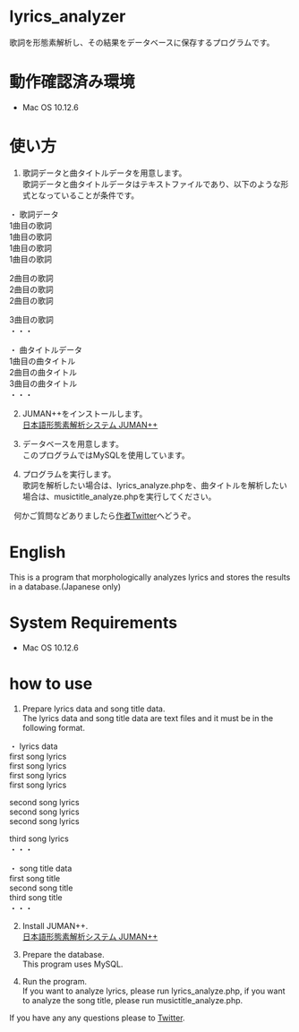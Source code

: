 # lyrics_analyzer

歌詞を形態素解析し、その結果をデータベースに保存するプログラムです。  
  
# 動作確認済み環境  

- Mac OS 10.12.6

# 使い方  

1. 歌詞データと曲タイトルデータを用意します。  
歌詞データと曲タイトルデータはテキストファイルであり、以下のような形式となっていることが条件です。  
  
・ 歌詞データ  
1曲目の歌詞  
1曲目の歌詞  
1曲目の歌詞  
1曲目の歌詞  
  
2曲目の歌詞  
2曲目の歌詞  
2曲目の歌詞  
  
3曲目の歌詞  
・・・  

・ 曲タイトルデータ  
1曲目の曲タイトル  
2曲目の曲タイトル  
3曲目の曲タイトル  
・・・  
  
2. JUMAN++をインストールします。  
[日本語形態素解析システム JUMAN++](http://nlp.ist.i.kyoto-u.ac.jp/index.php?JUMAN++)

3. データベースを用意します。  
このプログラムではMySQLを使用しています。

4. プログラムを実行します。  
歌詞を解析したい場合は、lyrics_analyze.phpを、曲タイトルを解析したい場合は、musictitle_analyze.phpを実行してください。  
  
  
何かご質問などありましたら[作者Twitter](https://twitter.com/kanatano_mirai)へどうぞ。
  
# English
This is a program that morphologically analyzes lyrics and stores the results in a database.(Japanese only)  
  
# System Requirements 

- Mac OS 10.12.6

# how to use 

1. Prepare lyrics data and song title data.   
The lyrics data and song title data are text files and it must be in the following format.   
  
・ lyrics data  
first song lyrics  
first song lyrics   
first song lyrics    
first song lyrics    
  
second song lyrics  
second song lyrics  
second song lyrics  
  
third song lyrics   
・・・  

・ song title data  
first song title  
second song title  
third song title  
・・・  
  
2. Install JUMAN++.  
[日本語形態素解析システム JUMAN++](http://nlp.ist.i.kyoto-u.ac.jp/index.php?JUMAN++)

3. Prepare the database.  
This program uses MySQL.  

4. Run the program.  
If you want to analyze lyrics, please run lyrics_analyze.php, if you want to analyze the song title, please run musictitle_analyze.php.  
  
  
If you have any any questions please to [Twitter](https://twitter.com/kanatano_mirai).
